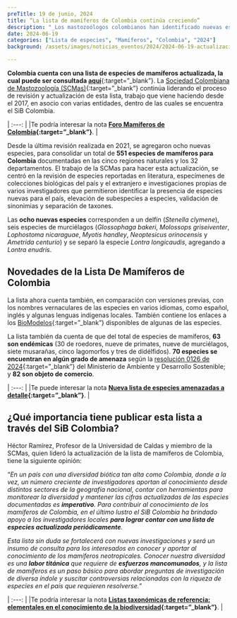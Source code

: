 ```yaml
---
preTitle: 19 de junio, 2024
title: “La lista de mamíferos de Colombia continúa creciendo”
description: "_Los mastozoólogos colombianos han identificado nuevas especies de mamíferos presentes en el país._"
date: 2024-06-19
categories: ["Lista de especies", "Mamíferos", "Colombia", "2024"]
background: /assets/images/noticias_eventos/2024/2024-06-19-actualizacion-lista-mamiferos.png

---
```


**Colombia cuenta con una lista de especies de mamíferos actualizada, la cual puede ser consultada [aquí](https://doi.org/10.15472/kl1whs)**{:target=”_blank”}. La [Sociedad Colombiana de Mastozoología (SCMas)](https://mamiferoscolombia.org/){:target=”_blank”} continúa liderando el proceso de revisión y actualización de esta lista, trabajo que viene haciendo desde el 2017, en asocio con varias entidades, dentro de las cuales se encuentra el SiB Colombia.

| :---: |
|Te podría interesar la nota **[Foro Mamíferos de Colombia](https://biodiversidad.co/post/2017/foro-mamiferos/){:target=”_blank”}**. |

Desde la última revisión realizada en 2021, se agregaron ocho nuevas especies, para consolidar un total de **551 especies de mamíferos para Colombia** documentadas en las cinco regiones naturales y los 32 departamentos. El trabajo de la SCMas para hacer esta actualización, se centró en la revisión de especies reportadas en literatura, especímenes de colecciones biológicas del país y el extranjero e investigaciones propias de varios investigadores que permitieron identificar la presencia de especies nuevas para el país, elevación de subespecies a especies, validación de sinonimias y separación de taxones. 

Las **ocho nuevas especies** corresponden a un delfín (_Stenella clymene_), seis especies de murciélagos (_Glossophaga bakeri_, _Molossops griseiventer_,  _Lophostoma nicaraguae_, _Myotis handley_, _Neoptesicus orinocensis_ y _Ametrida centurio_) y se separó la especie _Lontra longicaudis_, agregando a _Lontra enudris_.

## Novedades de la Lista De Mamíferos de Colombia

La lista ahora cuenta también, en comparación con versiones previas, con los nombres vernaculares de las especies en varios idiomas, como  español, inglés y algunas lenguas indígenas locales. También contiene los enlaces a los [BioModelos](biomodelos.humboldt.org.co){:target=”_blank”} disponibles de algunas de las especies. 

La lista también da cuenta de que del total de especies de mamíferos, **63 son endémicas** (30 de roedores, nueve de primates, nueve de murciélagos, siete musarañas, cinco lagomorfos y tres de didélfidos). **70 especies se encuentran en algún grado de amenaza** según la [resolución 0126 de 2024](https://www.minambiente.gov.co/documento-normativa/resolucion-0126-de-2024/){:target=”_blank”} del Ministerio de Ambiente y Desarrollo Sostenible; y **82 son objeto de comercio**.

| :---: |
|Te puede interesar la nota **[Nueva lista de especies amenazadas a detalle](https://biodiversidad.co/post/2024/lista-especies-amenazadas-colombia/){:target=”_blank”}**. |

## ¿Qué importancia tiene publicar esta lista a través del SiB Colombia?

Héctor Ramírez, Profesor de la Universidad de Caldas y miembro de la SCMas, quien lideró la actualización de la lista de mamíferos de Colombia, tiene la siguiente opinión:

“_En un país con una diversidad biótica tan alta como Colombia, donde a la vez, un número creciente de investigadores aportan al conocimiento desde distintos sectores de la geografía nacional, contar con herramientas para monitorear la diversidad y mantener las cifras actualizadas de las especies documentadas es **imperativo**. Para contribuir al conocimiento de los mamíferos de Colombia, en el último lustro el SiB Colombia ha brindado apoyo a los investigadores locales **para lograr contar con una lista de especies actualizada periódicamente**._

_Esta lista sin duda se fortalecerá con nuevas investigaciones y será un insumo de consulta para los interesados en conocer y aportar al conocimiento de los mamíferos neotropicales. Conocer nuestra diversidad es una **labor titánica** que requiere de **esfuerzos mancomunados**, y la lista de mamíferos es un paso básico para abordar preguntas de investigación de diversa índole y suscitar controversias relacionadas con la riqueza de especies en el país que requieren resolverse._”

| :---: |
|Te podría interesar la nota **[Listas taxonómicas de referencia: elementales en el conocimiento de la biodiversidad](https://biodiversidad.co/post/2022/listas-referencia-taxonomica/){:target=”_blank”}**. |
